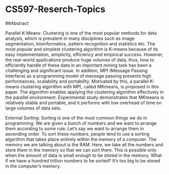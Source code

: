 # CS597-Reserch-Topics


##Abstract

Parallel K-Means: Clustering is one of the most popular methods for data analysis, which is prevalent in many disciplines such as image segmentation, bioinformatics, pattern recognition and statistics etc. The most popular and simplest clustering algorithm is K-means because of its easy implementation, simplicity, efficiency and empirical success. However, the real-world applications produce huge volumes of data, thus, how to efficiently handle of these data in an important mining task has been a challenging and significant issue. In addition, MPI (Message Passing Interface) as a programming model of message passing presents high performances, scalability and portability. Motivated by this, a parallel K-means clustering algorithm with MPI, called MKmeans, is proposed in this paper. The algorithm enables applying the clustering algorithm effectively in the parallel environment. Experimental study demonstrates that MKmeans is relatively stable and portable, and it performs with low overhead of time on large volumes of data sets. 


External Sorting: Sorting is one of the most common things we do in programming. We are given a bunch of numbers and we want to arrange them according to some rule. Let’s say we want to arrange them in ascending order. To sort these numbers, people tend to use a sorting algorithm that takes place entirely within the memory of a computer. The memory we are talking about is the RAM. Here, we take all the numbers and store them in the memory so that we can sort them. This is possible only when the amount of data is small enough to be stored in the memory. What if we have a hundred trillion numbers to be sorted? It’s too big to be stored in the computer’s memory.
